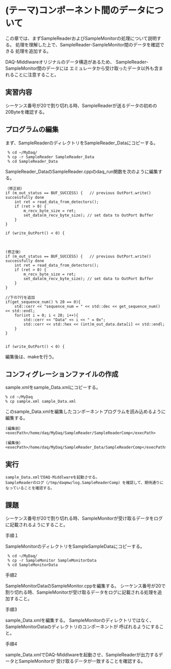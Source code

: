 (テーマ)コンポーネント間のデータについて
=======================================

この章では、まずSampleReaderおよびSampleMonitorの処理について説明する。
処理を理解した上で、SampleReader-SampleMonitor間のデータを確認できる
処理を追加する。

DAQ-Middlwareオリジナルのデータ構造があるため、
SampleReader-SampleMonitor間のデータには
エミュレータから受け取ったデータ以外も含まれることに注意すること。


実習内容
--------

シーケンス番号が20で割り切れる時、SampleReaderが送るデータの初めの20Byteを確認する。

プログラムの編集
---------------

まず、SampleReaderのディレクトリをSampleReader_Dataにコピーする。

     % cd ~/MyDaq/
     % cp -r SampleReader SampleReader_Data
     % cd SampleReader_Data

SampleReader_DataのSampleReader.cppのdaq_run関数を次のように編集する。

    （修正前）
    if (m_out_status == BUF_SUCCESS) {   // previous OutPort.write() successfully done
        int ret = read_data_from_detectors();
        if (ret > 0) {
            m_recv_byte_size = ret;
            set_data(m_recv_byte_size); // set data to OutPort Buffer
        }
    }

    if (write_OutPort() < 0) {



    (修正後）
    if (m_out_status == BUF_SUCCESS) {   // previous OutPort.write() successfully done
        int ret = read_data_from_detectors();
        if (ret > 0) {
            m_recv_byte_size = ret;
            set_data(m_recv_byte_size); // set data to OutPort Buffer
        }
    }

    //下の7行を追加
    if(get_sequence_num() % 20 == 0){
        std::cerr << "sequence_num = " << std::dec << get_sequence_num() << std::endl;
        for(int i = 0; i < 20; i++){
            std::cerr << "Data" << i << " = 0x";
            std::cerr << std::hex << (int)m_out_data.data[i] << std::endl;
        }
    }


    if (write_OutPort() < 0) {


編集後は、makeを行う。

コンフィグレーションファイルの作成
---------------------------------

sample.xmlをsample_Data.xmlにコピーする。

    % cd ~/MyDaq
    % cp sample.xml sample_Data.xml

このsample_Data.xmlを編集したコンポーネントプログラムを読み込めるように編集する。

    (編集前）
    <execPath>/home/daq/MyDaq/SampleReader/SampleReaderComp</execPath>

    (編集後）
    <execPath>/home/daq/MyDaq/SampleReader_Data/SampleReaderComp</execPath>

実行
----

    sample_Data.xmlでDAQ-Middlwareを起動させる。
    SampleReaderのログ（/tmp/daqmw/log.SampleReaderComp）を確認して、期待通りになっていることを確認する。


課題
----



シーケンス番号が20で割り切れる時、SampleMonitorが受け取るデータをログに記載されるようにすること。


手順１

SampleMonitorのディレクトリをSampleSampleDataにコピーする。

     % cd ~/MyDaq/
     % cp -r SampleMonitor SampleMonitorData
     % cd SampleMonitorData

    
手順2

SampleMonitorDataのSampleMonitor.cppを編集する。
シーケンス番号が20で割り切れる時、SampleMonitorが受け取るデータをログに記載される処理を追加すること。

手順3

sample_Data.xmlを編集する。
SampleMonitorのディレクトリではなく、SampleMonitorDataのディレクトリのコンポーネントが
呼ばれるようにすること。

手順4

sample_Data.xmlでDAQ-Middlwareを起動させ、SampleReaderが出力するデータとSampleMonitorが
受け取るデータが一致することを確認する。



